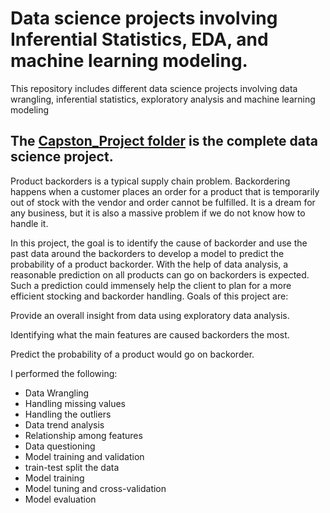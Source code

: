 # Data science projects involving Inferential Statistics, EDA, and machine learning modeling.

This repository includes different data science projects involving data wrangling, inferential statistics, exploratory analysis and machine learning modeling

## The [Capston_Project folder](./Capstone_Project) is the complete data science project. 
Product backorders is a typical supply chain problem. Backordering happens when a customer places an order for a product that is temporarily out of stock with the vendor and order cannot be fulfilled. It is a dream for any business, but it is also a massive problem if we do not know how to handle it. 

In this project, the goal is to identify the cause of backorder and use the past data around the backorders to develop a model to predict the probability of a product backorder. With the help of data analysis, a reasonable prediction on all products can go on backorders is expected. Such a prediction could immensely help the client to plan for a more efficient stocking and backorder handling. Goals of this project are:

Provide an overall insight from data using exploratory data analysis.

Identifying what the main features are caused backorders the most.

Predict the probability of a product would go on backorder.

I performed the following:

* Data Wrangling
* Handling missing values
* Handling the outliers
* Data trend analysis
* Relationship among features
* Data questioning
* Model training and validation
* train-test split the data
* Model training
* Model tuning and cross-validation
* Model evaluation

